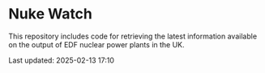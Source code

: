 # Nuke Watch

This repository includes code for retrieving the latest information available on the output of EDF nuclear power plants in the UK.

Last updated: 2025-02-13 17:10